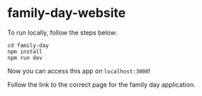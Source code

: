 # family-day-website

To run locally, follow the steps below:

~~~
cd family-day
npm install
npm run dev
~~~

Now you can access this app on ```localhost:3000```!

Follow the link to the correct page for the family day application.